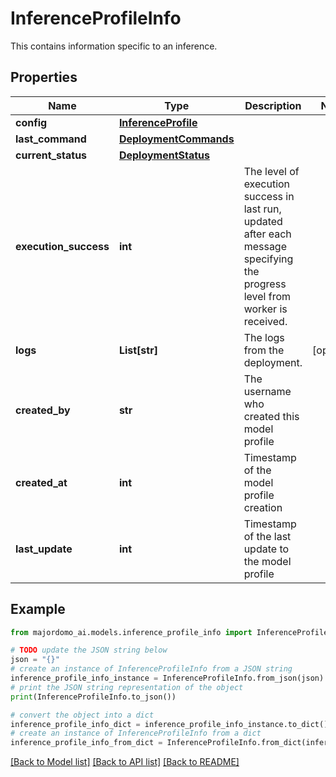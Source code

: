# InferenceProfileInfo

This contains information specific to an inference.

## Properties

Name | Type | Description | Notes
------------ | ------------- | ------------- | -------------
**config** | [**InferenceProfile**](InferenceProfile.md) |  | 
**last_command** | [**DeploymentCommands**](DeploymentCommands.md) |  | 
**current_status** | [**DeploymentStatus**](DeploymentStatus.md) |  | 
**execution_success** | **int** | The level of execution success in last run, updated after each message specifying the progress level from worker is received.  | 
**logs** | **List[str]** | The logs from the deployment. | [optional] 
**created_by** | **str** | The username who created this model profile | 
**created_at** | **int** | Timestamp of the model profile creation | 
**last_update** | **int** | Timestamp of the last update to the model profile | 

## Example

```python
from majordomo_ai.models.inference_profile_info import InferenceProfileInfo

# TODO update the JSON string below
json = "{}"
# create an instance of InferenceProfileInfo from a JSON string
inference_profile_info_instance = InferenceProfileInfo.from_json(json)
# print the JSON string representation of the object
print(InferenceProfileInfo.to_json())

# convert the object into a dict
inference_profile_info_dict = inference_profile_info_instance.to_dict()
# create an instance of InferenceProfileInfo from a dict
inference_profile_info_from_dict = InferenceProfileInfo.from_dict(inference_profile_info_dict)
```
[[Back to Model list]](../README.md#documentation-for-models) [[Back to API list]](../README.md#documentation-for-api-endpoints) [[Back to README]](../README.md)


